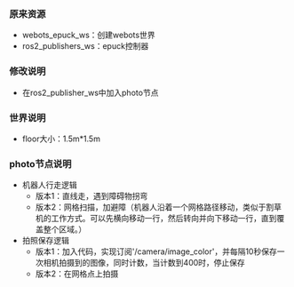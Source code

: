 ### 原来资源
- webots_epuck_ws：创建webots世界
- ros2_publishers_ws：epuck控制器

### 修改说明
- 在ros2_publisher_ws中加入photo节点


### 世界说明
- floor大小：1.5m*1.5m


### photo节点说明
- 机器人行走逻辑
    - 版本1：直线走，遇到障碍物拐弯
    - 版本2：网格扫描，加避障（机器人沿着一个网格路径移动，类似于割草机的工作方式。可以先横向移动一行，然后转向并向下移动一行，直到覆盖整个区域。）
- 拍照保存逻辑
    - 版本1：加入代码，实现订阅'/camera/image_color'，并每隔10秒保存一次相机拍摄到的图像，同时计数，当计数到400时，停止保存
    - 版本2：在网格点上拍摄